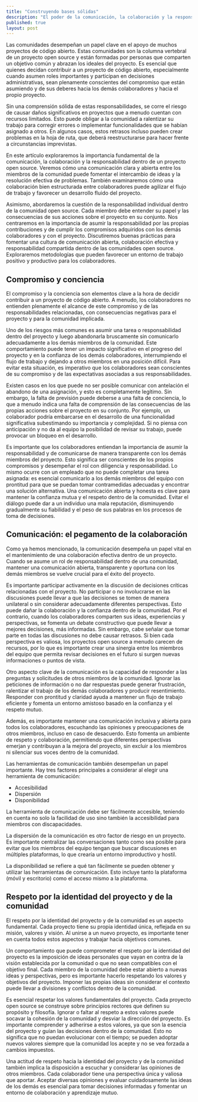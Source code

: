 ```yaml
---
title: "Construyendo bases sólidas"
description: "El poder de la comunicación, la colaboración y la responsabilidad en las comunidades de código abierto"
published: true
layout: post
---
```


Las comunidades desempeñan un papel clave en el apoyo de muchos proyectos de código abierto. Estas comunidades son la columna vertebral de un proyecto open source y están formadas por personas que comparten un objetivo común y abrazan los ideales del proyecto. Es esencial que quienes decidan contribuir a un proyecto de código abierto, especialmente cuando asumen roles importantes y participan en decisiones administrativas, sean plenamente conscientes del compromiso que están asumiendo y de sus deberes hacia los demás colaboradores y hacia el propio proyecto.

Sin una comprensión sólida de estas responsabilidades, se corre el riesgo de causar daños significativos en proyectos que a menudo cuentan con recursos limitados. Esto puede obligar a la comunidad a ralentizar su trabajo para corregir errores o implementar funcionalidades que se habían asignado a otros. En algunos casos, estos retrasos incluso pueden crear problemas en la hoja de ruta, que deberá reestructurarse para hacer frente a circunstancias imprevistas.

En este artículo exploraremos la importancia fundamental de la comunicación, la colaboración y la responsabilidad dentro de un proyecto open source. Veremos cómo una comunicación clara y abierta entre los miembros de la comunidad puede fomentar el intercambio de ideas y la resolución efectiva de problemas. También examinaremos cómo una colaboración bien estructurada entre colaboradores puede agilizar el flujo de trabajo y favorecer un desarrollo fluido del proyecto.

Asimismo, abordaremos la cuestión de la responsabilidad individual dentro de la comunidad open source. Cada miembro debe entender su papel y las consecuencias de sus acciones sobre el proyecto en su conjunto. Nos centraremos en la importancia de asumir la responsabilidad por las propias contribuciones y de cumplir los compromisos adquiridos con los demás colaboradores y con el proyecto. Discutiremos buenas prácticas para fomentar una cultura de comunicación abierta, colaboración efectiva y responsabilidad compartida dentro de las comunidades open source. Exploraremos metodologías que pueden favorecer un entorno de trabajo positivo y productivo para los colaboradores.

## Compromiso y conciencia

El compromiso y la conciencia son elementos clave a la hora de decidir contribuir a un proyecto de código abierto. A menudo, los colaboradores no entienden plenamente el alcance de este compromiso y de las responsabilidades relacionadas, con consecuencias negativas para el proyecto y para la comunidad implicada.

Uno de los riesgos más comunes es asumir una tarea o responsabilidad dentro del proyecto y luego abandonarla bruscamente sin comunicarlo adecuadamente a los demás miembros de la comunidad. Este comportamiento puede tener un impacto significativo en el progreso del proyecto y en la confianza de los demás colaboradores, interrumpiendo el flujo de trabajo y dejando a otros miembros en una posición difícil. Para evitar esta situación, es imperativo que los colaboradores sean conscientes de su compromiso y de las expectativas asociadas a sus responsabilidades.

Existen casos en los que puede no ser posible comunicar con antelación el abandono de una asignación, y esto es completamente legítimo. Sin embargo, la falta de previsión puede deberse a una falta de conciencia, lo que a menudo indica una falta de comprensión de las consecuencias de las propias acciones sobre el proyecto en su conjunto. Por ejemplo, un colaborador podría embarcarse en el desarrollo de una funcionalidad significativa subestimando su importancia y complejidad. Si no piensa con anticipación y no da al equipo la posibilidad de revisar su trabajo, puede provocar un bloqueo en el desarrollo.

Es importante que los colaboradores entiendan la importancia de asumir la responsabilidad y de comunicarse de manera transparente con los demás miembros del proyecto. Esto significa ser conscientes de los propios compromisos y desempeñar el rol con diligencia y responsabilidad. Lo mismo ocurre con un empleado que no puede completar una tarea asignada: es esencial comunicarlo a los demás miembros del equipo con prontitud para que se puedan tomar contramedidas adecuadas y encontrar una solución alternativa. Una comunicación abierta y honesta es clave para mantener la confianza mutua y el respeto dentro de la comunidad. Evitar el diálogo puede dar a un individuo una mala reputación, disminuyendo gradualmente su fiabilidad y el peso de sus palabras en los procesos de toma de decisiones.

## Comunicación: el pegamento de la colaboración

Como ya hemos mencionado, la comunicación desempeña un papel vital en el mantenimiento de una colaboración efectiva dentro de un proyecto. Cuando se asume un rol de responsabilidad dentro de una comunidad, mantener una comunicación abierta, transparente y oportuna con los demás miembros se vuelve crucial para el éxito del proyecto.

Es importante participar activamente en la discusión de decisiones críticas relacionadas con el proyecto. No participar o no involucrarse en las discusiones puede llevar a que las decisiones se tomen de manera unilateral o sin considerar adecuadamente diferentes perspectivas. Esto puede dañar la colaboración y la confianza dentro de la comunidad. Por el contrario, cuando los colaboradores comparten sus ideas, experiencias y perspectivas, se fomenta un debate constructivo que puede llevar a mejores decisiones, más informadas. Sin embargo, cabe señalar que tomar parte en todas las discusiones no debe causar retrasos. Si bien cada perspectiva es valiosa, los proyectos open source a menudo carecen de recursos, por lo que es importante crear una sinergia entre los miembros del equipo que permita revisar decisiones en el futuro si surgen nuevas informaciones o puntos de vista.

Otro aspecto clave de la comunicación es la capacidad de responder a las preguntas y solicitudes de otros miembros de la comunidad. Ignorar las peticiones de información o no dar respuestas puede generar frustración, ralentizar el trabajo de los demás colaboradores y producir resentimiento. Responder con prontitud y claridad ayuda a mantener un flujo de trabajo eficiente y fomenta un entorno amistoso basado en la confianza y el respeto mutuo.

Además, es importante mantener una comunicación inclusiva y abierta para todos los colaboradores, escuchando las opiniones y preocupaciones de otros miembros, incluso en caso de desacuerdo. Esto fomenta un ambiente de respeto y colaboración, permitiendo que diferentes perspectivas emerjan y contribuyan a la mejora del proyecto, sin excluir a los miembros ni silenciar sus voces dentro de la comunidad.

Las herramientas de comunicación también desempeñan un papel importante. Hay tres factores principales a considerar al elegir una herramienta de comunicación:

- Accesibilidad
- Dispersión
- Disponibilidad

La herramienta de comunicación debe ser fácilmente accesible, teniendo en cuenta no solo la facilidad de uso sino también la accesibilidad para miembros con discapacidades.

La dispersión de la comunicación es otro factor de riesgo en un proyecto. Es importante centralizar las conversaciones tanto como sea posible para evitar que los miembros del equipo tengan que buscar discusiones en múltiples plataformas, lo que crearía un entorno improductivo y hostil.

La disponibilidad se refiere a qué tan fácilmente se pueden obtener y utilizar las herramientas de comunicación. Esto incluye tanto la plataforma (móvil y escritorio) como el acceso mismo a la plataforma.

## Respeto por la identidad del proyecto y de la comunidad

El respeto por la identidad del proyecto y de la comunidad es un aspecto fundamental. Cada proyecto tiene su propia identidad única, reflejada en su misión, valores y visión. Al unirse a un nuevo proyecto, es importante tener en cuenta todos estos aspectos y trabajar hacia objetivos comunes.

Un comportamiento que puede comprometer el respeto por la identidad del proyecto es la imposición de ideas personales que vayan en contra de la visión establecida por la comunidad o que no sean compatibles con el objetivo final. Cada miembro de la comunidad debe estar abierto a nuevas ideas y perspectivas, pero es importante hacerlo respetando los valores y objetivos del proyecto. Imponer las propias ideas sin considerar el contexto puede llevar a divisiones y conflictos dentro de la comunidad.

Es esencial respetar los valores fundamentales del proyecto. Cada proyecto open source se construye sobre principios rectores que definen su propósito y filosofía. Ignorar o faltar al respeto a estos valores puede socavar la cohesión de la comunidad y desviar la dirección del proyecto. Es importante comprender y adherirse a estos valores, ya que son la esencia del proyecto y guían las decisiones dentro de la comunidad. Esto no significa que no puedan evolucionar con el tiempo; se pueden adoptar nuevos valores siempre que la comunidad los acepte y no se vea forzada a cambios impuestos.

Una actitud de respeto hacia la identidad del proyecto y de la comunidad también implica la disposición a escuchar y considerar las opiniones de otros miembros. Cada colaborador tiene una perspectiva única y valiosa que aportar. Aceptar diversas opiniones y evaluar cuidadosamente las ideas de los demás es esencial para tomar decisiones informadas y fomentar un entorno de colaboración y aprendizaje mutuo.

